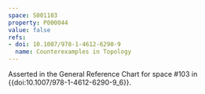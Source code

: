 ```yaml
---
space: S001103
property: P000044
value: false
refs:
- doi: 10.1007/978-1-4612-6290-9
  name: Counterexamples in Topology
---
```


Asserted in the General Reference Chart for space #103
in {{doi:10.1007\/978-1-4612-6290-9_6}}.
